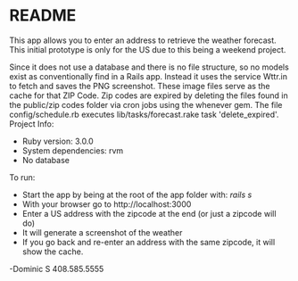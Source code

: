 # README
This app allows you to enter an address to retrieve the weather forecast. This initial prototype is only for the US due to this being a weekend project. 

Since it does not use a database and there is no file structure, so no models exist as conventionally find in a Rails app. 
Instead it uses the service Wttr.in to fetch and saves the PNG screenshot. These image files serve as the cache for that ZIP Code. Zip codes are expired by deleting the files found in the public/zip codes folder via cron jobs using the whenever gem. The file config/schedule.rb executes lib/tasks/forecast.rake task 'delete_expired'. 
Project Info: 
* Ruby version: 3.0.0
* System dependencies: rvm
* No database

To run: 
* Start the app by being at the root of the app folder with: _rails s_
* With your browser go to http://localhost:3000   
* Enter a US address with the zipcode at the end (or just a zipcode will do)
* It will generate a screenshot of the weather
* If you go back and re-enter an address with the same zipcode, it will show the cache.
  

  
-Dominic S
408.585.5555
